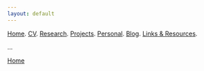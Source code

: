 ```yaml
---
layout: default
---
```


[Home](./). [CV](./assets/files/CV.pdf). [Research](./research.md). [Projects](./projects.md). [Personal](./about.md). [Blog](./thought.md). [Links & Resources](./links-resources.md).

...


[Home](./)